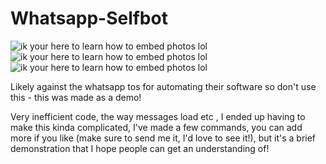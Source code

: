 # Whatsapp-Selfbot
![ik your here to learn how to embed photos lol](https://i.imgur.com/4R7Rx3m.jpg)
![ik your here to learn how to embed photos lol](https://i.imgur.com/4Sw5XvB.jpg)
![ik your here to learn how to embed photos lol](https://i.imgur.com/UUaefMP.jpg)

Likely against the whatsapp tos for automating their software so don't use this - this was made as a demo!

Very inefficient code, the way messages load etc , I ended up having to make this kinda complicated, I've made a few commands, you can add more if you like (make sure to send me it, I'd love to see it!), but it's a brief demonstration that I hope people can get an understanding of!
